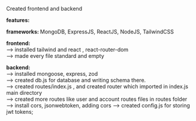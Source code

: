 Created frontend and backend

<b>features:</b>


<b>frameworks: </b>
MongoDB, ExpressJS, ReactJS, NodeJS, TailwindCSS

<b>frontend: <br> </b>
--> installed tailwind and react , react-router-dom <br>
--> made every file standard and empty <br>

<b>backend: <br></b>
--> installed mongoose, express, zod <br>
--> created db.js for database and writing schema there.<br>
--> created routes/index.js , and created router which imported in index.js main directory <br>
--> created more routes like user and account routes files in routes folder <br>
--> install cors, jsonwebtoken, adding cors
--> created config.js for storing jwt tokens;